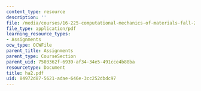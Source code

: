 ```yaml
---
content_type: resource
description: ''
file: /media/courses/16-225-computational-mechanics-of-materials-fall-2003/84972d875621adae646e3cc252dbdc97_ha2.pdf
file_type: application/pdf
learning_resource_types:
- Assignments
ocw_type: OCWFile
parent_title: Assignments
parent_type: CourseSection
parent_uid: 7503362f-6939-af34-34e5-491cce4b88ba
resourcetype: Document
title: ha2.pdf
uid: 84972d87-5621-adae-646e-3cc252dbdc97
---
```

